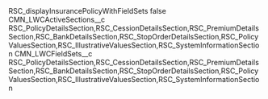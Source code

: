 <?xml version="1.0" encoding="UTF-8"?>
<CustomMetadata xmlns="http://soap.sforce.com/2006/04/metadata" xmlns:xsi="http://www.w3.org/2001/XMLSchema-instance" xmlns:xsd="http://www.w3.org/2001/XMLSchema">
    <label>RSC_displayInsurancePolicyWithFieldSets</label>
    <protected>false</protected>
    <values>
        <field>CMN_LWCActiveSections__c</field>
        <value xsi:type="xsd:string">RSC_PolicyDetailsSection,RSC_CessionDetailsSection,RSC_PremiumDetailsSection,RSC_BankDetailsSection,RSC_StopOrderDetailsSection,RSC_PolicyValuesSection,RSC_IllustrativeValuesSection,RSC_SystemInformationSection</value>
    </values>
    <values>
        <field>CMN_LWCFieldSets__c</field>
        <value xsi:type="xsd:string">RSC_PolicyDetailsSection,RSC_CessionDetailsSection,RSC_PremiumDetailsSection,RSC_BankDetailsSection,RSC_StopOrderDetailsSection,RSC_PolicyValuesSection,RSC_IllustrativeValuesSection,RSC_SystemInformationSection</value>
    </values>
</CustomMetadata>
